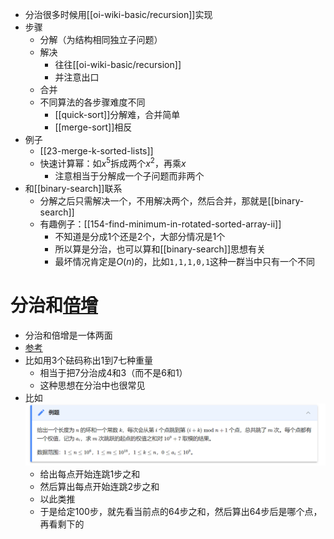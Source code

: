 - 分治很多时候用[[oi-wiki-basic/recursion]]实现
- 步骤
  - 分解（为结构相同独立子问题）
  - 解决
    - 往往[[oi-wiki-basic/recursion]]
    - 并注意出口
  - 合并
  - 不同算法的各步骤难度不同
    - [[quick-sort]]分解难，合并简单
    - [[merge-sort]]相反
- 例子
  - [[23-merge-k-sorted-lists]]
  - 快速计算幂：如$x^5$拆成两个$x^2$，再乘$x$
    - 注意相当于分解成一个子问题而非两个
- 和[[binary-search]]联系
  - 分解之后只需解决一个，不用解决两个，然后合并，那就是[[binary-search]]
  - 有趣例子：[[154-find-minimum-in-rotated-sorted-array-ii]]
    - 不知道是分成1个还是2个，大部分情况是1个
    - 所以算是分治，也可以算和[[binary-search]]思想有关
    - 最坏情况肯定是$O(n)$的，比如`1,1,1,0,1`这种一群当中只有一个不同
# 分治和[倍增](https://oi-wiki.org/basic/binary-lifting/)
- 分治和倍增是一体两面
- [参考](https://oi-wiki.org/basic/binary-lifting/)
- 比如用3个砝码称出1到7七种重量
  - 相当于把7分治成4和3（而不是6和1）
  - 这种思想在分治中也很常见
- 比如 ![](binary-lifting-example.png)
  - 给出每点开始连跳1步之和
  - 然后算出每点开始连跳2步之和
  - 以此类推
  - 于是给定100步，就先看当前点的64步之和，然后算出64步后是哪个点，再看剩下的